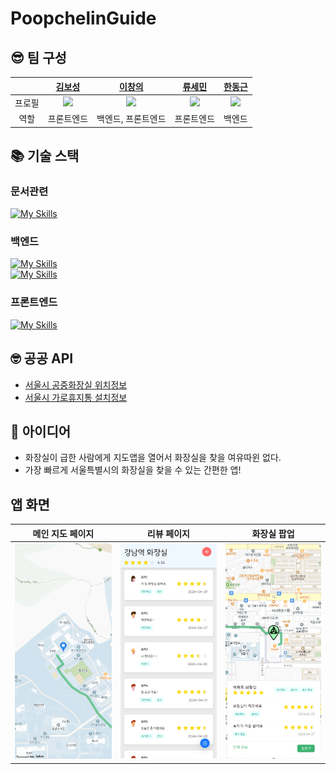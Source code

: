 # PoopchelinGuide

## 😎 팀 구성
|  |[김보성](https://github.com/NangManBo)|[이창의](https://github.com/changuii) |[류세민](https://github.com/ryusemin) | [한동근](https://github.com/l0o0lv)|
| :--:| :--:| :--:| :--:| :--:|
| 프로필 | ![](https://avatars.githubusercontent.com/u/124684536?v=4)| ![](https://avatars.githubusercontent.com/u/122252160?v=4) | ![](https://avatars.githubusercontent.com/u/113248843?v=4) | ![](https://avatars.githubusercontent.com/u/128709695?v=4)
| 역할 | 프론트엔드 | 백엔드, 프론트엔드 | 프론트엔드 | 백엔드| 

## 📚 기술 스택
### 문서관련
[![My Skills](https://skillicons.dev/icons?i=notion)](https://skillicons.dev)  

### 백엔드
[![My Skills](https://skillicons.dev/icons?i=spring,mysql,hibernate)](https://skillicons.dev)  
[![My Skills](https://skillicons.dev/icons?i=aws,docker,ubuntu)](https://skillicons.dev)    

### 프론트엔드
[![My Skills](https://skillicons.dev/icons?i=react,netlify)](https://skillicons.dev)

## 🤓 공공 API
- [서울시 공중화장실 위치정보](https://data.seoul.go.kr/dataList/OA-162/S/1/datasetView.do)
- [서울시 가로휴지통 설치정보](https://data.seoul.go.kr/dataList/OA-15069/F/1/datasetView.do)

## 📌 아이디어
- 화장실이 급한 사람에게 지도앱을 열어서 화장실을 찾을 여유따윈 없다.
- 가장 빠르게 서울특별시의 화장실을 찾을 수 있는 간편한 앱!

## 앱 화면

| 메인 지도 페이지 | 리뷰 페이지 | 화장실 팝업 |
|:--:| :--:| :--:|
| ![](/profile/asset/main.png) | ![](/profile/asset/review-page.png)| ![](/profile/asset/popover.png)
